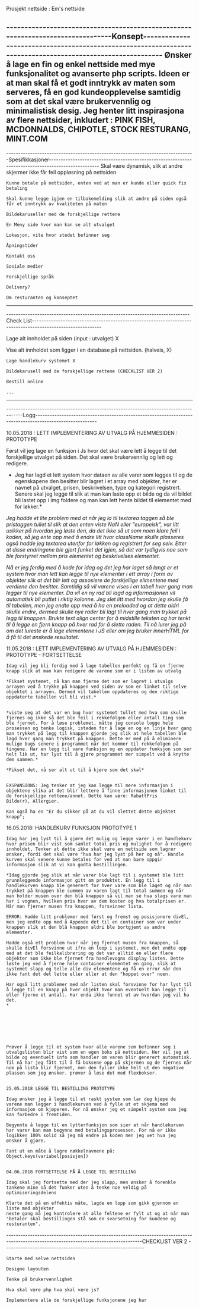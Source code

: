 Prosjekt nettside : Em's nettside                       


--------------------------------------------------------------------------------Konsept-----------------------------------------------------------------------------------------------------------
Ønsker å lage en fin og enkel nettside med mye funksjonalitet og avanserte php scripts. Ideen er at man skal få et godt inntrykk av maten som serveres, få en god kundeopplevelse samtidig som at
det skal være brukervennlig og minimalistisk desig. Jeg henter litt inspirasjona av flere nettsider, inkludert : PINK FISH, MCDONNALDS, CHIPOTLE, STOCK RESTURANG, MINT.COM    
--------------------------------------------------------------------------------------------------------------------------------------------------------------------------------------------------


-------------------------------------------------------------------------------Spesifikkasjoner---------------------------------------------------------------------------------------------------
    Skal være dynamisk, slik at andre skjermer ikke får feil oppløsning på nettsiden

    Kunne betale på nettsiden, enten ved at man er kunde eller quick fix betaling

    Skal kunne legge igjen en tilbakemelding slik at andre på siden også får et inntrykk av kvaliteten på maten

    Bildekaruseller med de forskjellige rettene

    En Meny side hvor man kan se alt utvalget

    Lokasjon, vite hvor stedet befinner seg

    Åpningstider

    Kontakt oss

    Sosiale medier

    Forskjellige språk

    Delivery?

    Om resturanten og konseptet

--------------------------------------------------------------------------------------------------------------------------------------------------------------------------------------------------



-----------------------------------------------------------------------------Check List-----------------------------------------------------------------------------------------------------------

   Lage alt innholdet på siden (input : utvalget)   X

   Vise alt innholdet som ligger i en database på nettsiden. (halveis, X)

    Lage handlekurv systemet X

    Bildekarusell med de forskjellige rettene (CHECKLIST VER 2)

    Bestill online 

    ...

--------------------------------------------------------------------------------------------------------------------------------------------------------------------------------------------------




-------------------------------------------------------------------------------------Logg--------------------------------------------------------------------------------------------------------

10.05.2018 : LETT IMPLEMENTERING AV UTVALG PÅ HJEMMESIDEN : PROTOTYPE

Først vil jeg lage en funksjon i Js hvor det skal være lett å legge til det forskjellige utvalget på siden. Det skal være brukervennlig og lett og redigere.


 * Jeg har lagd et lett system hvor dataen av alle varer som legges til og de egenskapene den besitter blir lagret i et array med objekter, her er navnet på utvalget, prisen, beskrivelsen, type og kategori registrert. Senere skal jeg legge til slik at man kan laste opp et bilde og da vil bildet bli lastet opp i img foldere og man kan lett hente bildet til elementet med for løkker.*
 
 *Jeg hadde et lite problem med at når jeg la til textarea taggen så ble pristaggen tullet til slik at den enten viste NaN eller "europeisk", var litt usikker på hvordan jeg løste den, da det ikke så ut som noen klare feil i koden, så jeg ente opp med å endre litt hvor className skulle plasseres også hadde jeg textarea utenfor for løkken og registrert for seg selv. Etter at disse endringene ble gjort funket det igjen, så det var tydligvis noe som ble forstyrret mellom pris elementet og beskrivelses elementet.*

 *Nå er jeg ferdig med å kode for idag og det jeg har laget så langt er et system hvor man lett kan legge til nye elementer i ett array i form av objekter slik at det blir lett og assosiere de forskjellige elimentene med verdiene den besitter. Samtidig så vil varene vises i en tabell hver gang man legger til nye elementer. Da vil en ny rad bli lagd og informasjonen vil automatisk bli puttet i riktig kolonne. Jeg slet litt med hvordan jeg skulle få til tabellen, men jeg endte opp med å ha en preloaded <th> og at dette aldri skulle endre, dermed skulle nye rader bli lagt til hver gang man trykket på legg til knappen. Brukte text align center for å midstille teksten og har tenkt til å legge en fjern knapp på hver rad for å slette raden. Til nå lurer jeg på om det lureste er å lage elementene i JS eller om jeg bruker innerHTML for å få til det ønskede resultatet.*


11.05.2018 : LETT IMPLEMENTERING AV UTVALG PÅ HJEMMESIDEN : PROTOTYPE - FORTSETTELSE

    Idag vil jeg bli ferdig med å lage tabellen perfekt og få en fjerne knapp slik at man kan redigere de varene som er i listen av utvalg

    *Fikset systemet, nå kan man fjerne det som er lagret i utvalgs arrayen ved å trykke på knappen ved siden av som er linket til selve objektet i arrayen. Dermed vil tabellen oppdateres og den riktige oppdaterte tabellen vil bli vist.*


    *viste seg at det var en bug hvor systemet tullet med hva som skulle fjernes og ikke så det ble feil i rekkefølgen eller antall ting som ble fjernet. For å løse problemet, måtte jeg console logge hele prosessen og tenke logisk, isteden for å lage en og en linje hver gang man trykket på legg til knappen gjorde jeg slik at hele tabellen ble lagd hver gang man trykket på knappen. Dette er med på å eliminere mulige bugs senere i programmet når det kommer til rekkefølgen på tingene. Har en legg til vare funksjon og en oppdater funksjon som ser helt lik ut, har lyst til å gjøre programmet mer simpelt ved å knytte dem sammen.*

    *Fikset det, nå ser alt ut til å kjøre som det skal*


    EXSPANSIONS: Jeg tenker at jeg kan legge til mere informasjon i objektene slika at det blir lettere å finne informasjonen linket til de forskjellige rettene/annet. Dette kan være: RabattPris
    Bilde(r), Allergier.

    Kan også ha en "Er du sikker på at du vil slettet dette objektet knapp";


16.05.2018: HANDLEKURV FUNKSJON PROTOTYPE 1

    Idag har jeg lyst til å gjøre det mulig og legge varer i en handlekurv hvor prisen blir vist som samlet total pris og mulighet for å redigere innholdet, Tenker at dette ikke skal være en nettside som lagrer ønsker, fordi det skal være "hva har jeg lyst på her og nå". Handle kurven skal senere kunne betales for ved at man bare oppgir informasjon slik at vi kan godta bestillingen.

    *Idag gjorde jeg slik at når varer ble lagt til i systemet ble litt grunnleggende informasjon gitt om produktet. En legg til i handlekurven knapp ble generert for hver vare som ble laget og når man trykket på knappen ble summen av varen lagt til total summen og når man holder musen over den blå knappen så vil man se hva slags vare man har i vognen, hvilken pris hver av dem koster og hva totalprisen er. Når man fjerner musen fra knappen, forsvinner lista.

    ERROR: Hadde litt problemer med først og fremst og posisjonere divEl, men jeg endte opp med å Appende det til en container som var under knappen slik at den blå knappen aldri ble bortgjemt av andre elementer.

    Hadde også ett problem hvor når jeg fjernet musen fra knappen, så skulle divEl forsvinne ut ifra en loop i systemet, men det endte opp med at det ble feilkalibrering og det var alltid en eller flere objekter som ikke ble fjernet fra handlevogns display listen. Dette løste jeg ved å fjerne hele container elementet en gang, slik at systemet slapp og telle alle div elementene og få en error når den ikke fant det det lette eller eller at den "hoppet over" noen. 

    Har også litt problemer med når listen skal forsvinne for har lyst til å legge til en knapp på hver objekt hvor man eventuelt kan legge til eller fjerne et antall. Har enda ikke funnet ut av hvordan jeg vil ha det.
    *







    Prøver å legge til et system hvor alle varene som befinner seg i utvalgslisten blir vist som en egen boks på nettsiden. Her vil jeg at bilde og eventuelt info som handler om varen blir generert automatisk. Til nå har jeg fått til å få boksene opp på skjermen og de fjernes når noe på lista blir fjernet, men den fyller ikke helt ut den negative plassen som jeg ønsker. prøver å løse det med flexbokser.


    25.05.2018 LEGGE TIL BESTILLING PROTOTYPE

    Idag ønsker jeg å legge til et raskt system som lar deg kjøpe de varene man legger i handlekurven ved å fylle ut et skjema med informasjon om kjøperen. For nå ønsker jeg et simpelt system som jeg kan forbedre i fremtiden. 

    Begynnte å legge til en lytterfunksjon som sier at når handlekurven har varer kan man begynne med betalingsprosessen. For nå er ikke logikken 100% solid så jeg må endre på koden men jeg vet hva jeg ønsker å gjøre. 

    Fant ut en måte å lagre nøkkelnavnene på: Object.keys(variabel[posisjon])


    04.06.2018 FORTSETTELSE PÅ Å LEGGE TIL BESTILLING

    Idag skal jeg fortsette med der jeg slapp, men ønsker å forenkle tankene mine så det funker uten å tenke noe veldig på optimiseringsdelens

    Klarte det på en effektiv måte, lagde en lopp som gikk gjennom en liste med objekter
    neste gang må jeg kontrolere at alle feltene er fylt ut og at når man "betaler skal bestillingen stå som en svarsetning for kundene og resturanten".

---------------------------------------------------------------------------------------------------------------------------------------CHECKLIST VER 2 -----------------------------------------------------------

    Starte med selve nettsiden

    Designe layouten

    Tenke på brukervennlighet

    Hva skal være php hva skal være js?

    Implementere alle de forskjellige funksjonene jeg har



